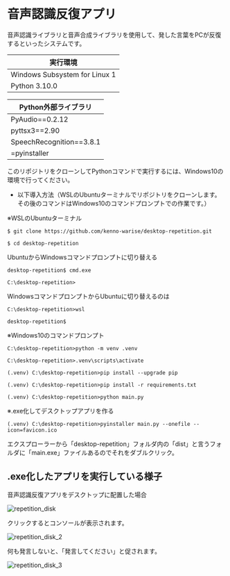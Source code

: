 # 音声認識反復アプリ

音声認識ライブラリと音声合成ライブラリを使用して、発した言葉をPCが反復するといったシステムです。

|実行環境|
|----|
|Windows Subsystem for Linux 1|
|Python 3.10.0|

|Python外部ライブラリ|
|----|
|PyAudio==0.2.12|
|pyttsx3==2.90|
|SpeechRecognition==3.8.1|
=pyinstaller|

このリポジトリをクローンしてPythonコマンドで実行するには、Windows10の環境で行ってください。

- 以下導入方法（WSLのUbuntuターミナルでリポジトリをクローンします。その後のコマンドはWindows10のコマンドプロンプトでの作業です。）

※WSLのUbuntuターミナル
```
$ git clone https://github.com/kenno-warise/desktop-repetition.git

$ cd desktop-repetition
```

UbuntuからWindowsコマンドプロンプトに切り替える

```
desktop-repetition$ cmd.exe

C:\desktop-repetition>
```

WindowsコマンドプロンプトからUbuntuに切り替えるのは

```
C:\desktop-repetition>wsl

desktop-repetition$
```

※Windows10のコマンドプロンプト

```
C:\desktop-repetition>python -m venv .venv

C:\desktop-repetition>.venv\scripts\activate

(.venv) C:\desktop-repetition>pip install --upgrade pip

(.venv) C:\desktop-repetition>pip install -r requirements.txt

(.venv) C:\desktop-repetition>python main.py
```

※.exe化してデスクトップアプリを作る

```
(.venv) C:\desktop-repetition>pyinstaller main.py --onefile --icon=favicon.ico
```

エクスプローラーから「desktop-repetition」フォルダ内の「dist」と言うフォルダに「main.exe」ファイルあるのでそれをダブルクリック。


## .exe化したアプリを実行している様子

音声認識反復アプリをデスクトップに配置した場合

![repetition_disk](https://user-images.githubusercontent.com/51676019/202615129-51e4a2a6-55de-4c26-8e1e-c6cb84d47ccc.jpg)

クリックするとコンソールが表示されます。

![repetition_disk_2](https://user-images.githubusercontent.com/51676019/202615157-ae41e168-1289-4c3e-b154-49cbcbed8b61.jpg)

何も発言しないと、「発言してください」と促されます。

![repetition_disk_3](https://user-images.githubusercontent.com/51676019/202615182-f3442cb5-3564-42a7-9beb-1daea99adf4e.jpg)
